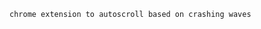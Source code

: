 ~~~~~~~~~~~~~~~~~~~~~~~~~~~~~~~~~~~~~~~~~~~~~~~~~~~~~~
chrome extension to autoscroll based on crashing waves
~~~~~~~~~~~~~~~~~~~~~~~~~~~~~~~~~~~~~~~~~~~~~~~~~~~~~~